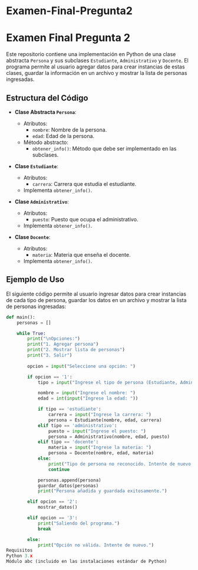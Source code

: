 # Examen-Final-Pregunta2

# Examen Final Pregunta 2

Este repositorio contiene una implementación en Python de una clase abstracta `Persona` y sus subclases `Estudiante`, `Administrativo` y `Docente`. El programa permite al usuario agregar datos para crear instancias de estas clases, guardar la información en un archivo y mostrar la lista de personas ingresadas.

## Estructura del Código

- **Clase Abstracta `Persona`**:
  - Atributos:
    - `nombre`: Nombre de la persona.
    - `edad`: Edad de la persona.
  - Método abstracto:
    - `obtener_info()`: Método que debe ser implementado en las subclases.

- **Clase `Estudiante`**:
  - Atributos:
    - `carrera`: Carrera que estudia el estudiante.
  - Implementa `obtener_info()`.

- **Clase `Administrativo`**:
  - Atributos:
    - `puesto`: Puesto que ocupa el administrativo.
  - Implementa `obtener_info()`.

- **Clase `Docente`**:
  - Atributos:
    - `materia`: Materia que enseña el docente.
  - Implementa `obtener_info()`.

## Ejemplo de Uso

El siguiente código permite al usuario ingresar datos para crear instancias de cada tipo de persona, guardar los datos en un archivo y mostrar la lista de personas ingresadas:

```python
def main():
    personas = []

    while True:
        print("\nOpciones:")
        print("1. Agregar persona")
        print("2. Mostrar lista de personas")
        print("3. Salir")
        
        opcion = input("Seleccione una opción: ")

        if opcion == '1':
            tipo = input("Ingrese el tipo de persona (Estudiante, Administrativo, Docente): ").strip().lower()

            nombre = input("Ingrese el nombre: ")
            edad = int(input("Ingrese la edad: "))

            if tipo == 'estudiante':
                carrera = input("Ingrese la carrera: ")
                persona = Estudiante(nombre, edad, carrera)
            elif tipo == 'administrativo':
                puesto = input("Ingrese el puesto: ")
                persona = Administrativo(nombre, edad, puesto)
            elif tipo == 'docente':
                materia = input("Ingrese la materia: ")
                persona = Docente(nombre, edad, materia)
            else:
                print("Tipo de persona no reconocido. Intente de nuevo.")
                continue

            personas.append(persona)
            guardar_datos(personas)
            print("Persona añadida y guardada exitosamente.")

        elif opcion == '2':
            mostrar_datos()

        elif opcion == '3':
            print("Saliendo del programa.")
            break

        else:
            print("Opción no válida. Intente de nuevo.")
Requisitos
Python 3.x
Módulo abc (incluido en las instalaciones estándar de Python)
